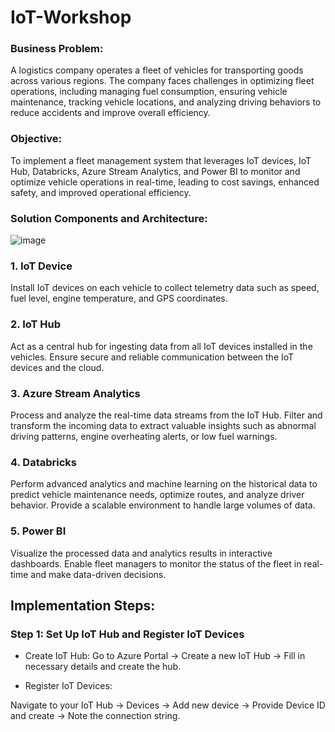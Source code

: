 # IoT-Workshop



### Business Problem:
A logistics company operates a fleet of vehicles for transporting goods across various regions. 
The company faces challenges in optimizing fleet operations, including managing fuel consumption, ensuring vehicle maintenance, tracking vehicle locations, and analyzing driving behaviors to reduce accidents and improve overall efficiency.


### Objective:
To implement a fleet management system that leverages IoT devices, IoT Hub, Databricks, Azure Stream Analytics, and Power BI to monitor and optimize vehicle operations in real-time, leading to cost savings, enhanced safety, and improved operational efficiency.


### Solution Components and Architecture:

![image](https://github.com/user-attachments/assets/a6ebf5f4-8b40-4eb9-9208-1e55233fb213)


### 1. IoT Device

Install IoT devices on each vehicle to collect telemetry data such as speed, fuel level, engine temperature, and GPS coordinates.

### 2. IoT Hub

Act as a central hub for ingesting data from all IoT devices installed in the vehicles.
Ensure secure and reliable communication between the IoT devices and the cloud.

### 3. Azure Stream Analytics

Process and analyze the real-time data streams from the IoT Hub.
Filter and transform the incoming data to extract valuable insights such as abnormal driving patterns, engine overheating alerts, or low fuel warnings.

### 4. Databricks

Perform advanced analytics and machine learning on the historical data to predict vehicle maintenance needs, optimize routes, and analyze driver behavior.
Provide a scalable environment to handle large volumes of data.

### 5. Power BI

Visualize the processed data and analytics results in interactive dashboards.
Enable fleet managers to monitor the status of the fleet in real-time and make data-driven decisions.


## Implementation Steps:

### Step 1: Set Up IoT Hub and Register IoT Devices
- Create IoT Hub:
Go to Azure Portal -> Create a new IoT Hub -> Fill in necessary details and create the hub.

- Register IoT Devices:

Navigate to your IoT Hub -> Devices -> Add new device -> Provide Device ID and create -> Note the connection string.
